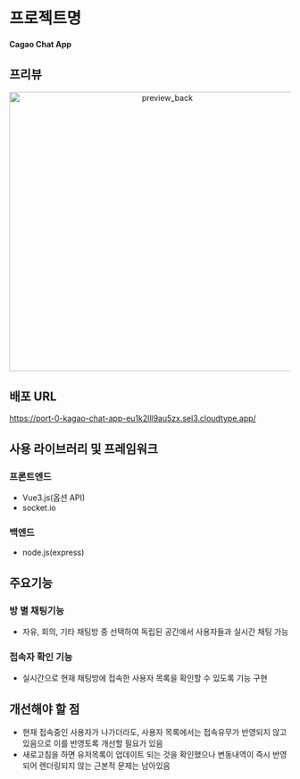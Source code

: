 # 프로젝트명
#### Cagao Chat App


## 프리뷰
<p align="center">
<img src="https://github.com/youngwan2/kagao_chat_app/assets/107159871/784c2d14-56a8-4216-ae7e-445660f414c4" alt="preview_back" width="550" height="500">   
</p>

## 배포 URL
https://port-0-kagao-chat-app-eu1k2lll9au5zx.sel3.cloudtype.app/

## 사용 라이브러리 및 프레임워크
### 프론트엔드
- Vue3.js(옵션 API)
- socket.io
### 백엔드
- node.js(express)

## 주요기능
### 방 별 채팅기능
- 자유, 회의, 기타 채팅방 중 선택하여 독립된 공간에서 사용자들과 실시간 채팅 가능
### 접속자 확인 기능
- 실시간으로 현재 채팅방에 접속한 사용자 목록을 확인할 수 있도록 기능 구현

 ## 개선해야 할 점
-  현재 접속중인 사용자가 나가더라도, 사용자 목록에서는 접속유무가 반영되지 않고 있음으로 이를 반영토록 개선할 필요가 있음
-  새로고침을 하면 유저목록이 업데이트 되는 것을 확인했으나 변동내역이 즉시 반영되어 렌더링되지 않는 근본적 문제는 남아있음
